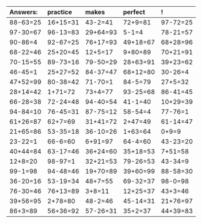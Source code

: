 | Answers: | practice | makes | perfect | ! |
| :--- | :--- | :--- | :--- | :--- |
| 88-63=25 | 16+15=31 | 43-2=41 | 72+9=81 | 97-72=25 | 
| 97-30=67 | 96-13=83 | 29+64=93 | 5-1=4 | 78-21=57 | 
| 90-86=4 | 92-67=25 | 76+17=93 | 49+18=67 | 68+28=96 | 
| 68-22=46 | 25+20=45 | 12+5=17 | 9+80=89 | 70+21=91 | 
| 70-15=55 | 89-73=16 | 79-50=29 | 28+63=91 | 39+23=62 | 
| 46-45=1 | 25+27=52 | 84-37=47 | 68+12=80 | 30-26=4 | 
| 47+52=99 | 80-38=42 | 71-70=1 | 84-5=79 | 27+5=32 | 
| 28+14=42 | 1+71=72 | 73+4=77 | 93-25=68 | 86-41=45 | 
| 66-28=38 | 72-24=48 | 94-40=54 | 41-1=40 | 10+29=39 | 
| 94-84=10 | 76-45=31 | 87-75=12 | 58-54=4 | 77-76=1 | 
| 61+26=87 | 62+7=69 | 31+41=72 | 2+47=49 | 61-14=47 | 
| 21+65=86 | 53-35=18 | 36-10=26 | 1+63=64 | 0+9=9 | 
| 23-22=1 | 66-6=60 | 6+91=97 | 64-4=60 | 43-23=20 | 
| 40+44=84 | 63-17=46 | 36+24=60 | 35+18=53 | 7+51=58 | 
| 12+8=20 | 98-97=1 | 32+21=53 | 79-26=53 | 43-34=9 | 
| 99-1=98 | 94-48=46 | 19+70=89 | 39+60=99 | 88-58=30 | 
| 36-20=16 | 53-19=34 | 48+7=55 | 69-32=37 | 98-0=98 | 
| 76-30=46 | 76+13=89 | 3+8=11 | 12+25=37 | 43+3=46 | 
| 39+56=95 | 2+78=80 | 48-2=46 | 45-14=31 | 21+76=97 | 
| 86+3=89 | 56+36=92 | 57-26=31 | 35+2=37 | 44+39=83 | 
